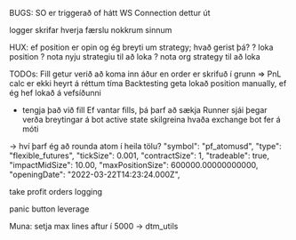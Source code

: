 BUGS:
SO er triggerað of hátt
WS Connection dettur út

logger skrifar hverja færslu nokkrum sinnum


HUX:
ef position er opin og ég breyti um strategy; hvað gerist þá?
  ? loka position
  ? nota nyju strategiu til að loka
  ? nota org strategy til að loka

TODOs:
Fill getur verið að koma inn áður en order er skrifuð í grunn => PnL calc er ekki heyrt á réttum tíma
Backtesting
geta lokað position manually, ef ég hef lokað á vefsíðunni 
  - tengja það við fill
Ef vantar fills, þá þarf að sækja
Runner sjái þegar verða breytingar á bot active state
skilgreina hvaða exchange bot fer á móti

-> hví þarf ég að rounda atom í heila tölu?
"symbol": "pf_atomusd",
            "type": "flexible_futures",
            "tickSize": 0.001,
            "contractSize": 1,
            "tradeable": true,
            "impactMidSize": 10.00,
            "maxPositionSize": 600000.00000000000,
            "openingDate": "2022-03-22T14:23:24.000Z",

take profit orders
logging

panic button
leverage



Muna:
setja max lines aftur í 5000 -> dtm_utils